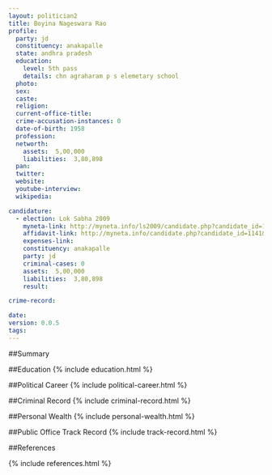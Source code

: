 ```yaml
---
layout: politician2
title: Boyina Nageswara Rao
profile: 
  party: jd
  constituency: anakapalle
  state: andhra pradesh
  education: 
    level: 5th pass
    details: chn agraharam p s elemetary school
  photo: 
  sex: 
  caste: 
  religion: 
  current-office-title: 
  crime-accusation-instances: 0
  date-of-birth: 1958
  profession: 
  networth: 
    assets:  5,00,000
    liabilities:  3,80,898
  pan: 
  twitter: 
  website: 
  youtube-interview: 
  wikipedia: 

candidature: 
  - election: Lok Sabha 2009
    myneta-link: http://myneta.info/ls2009/candidate.php?candidate_id=1141
    affidavit-link: http://myneta.info/candidate.php?candidate_id=1141&scan=original
    expenses-link: 
    constituency: anakapalle 
    party: jd
    criminal-cases: 0
    assets:  5,00,000
    liabilities:  3,80,898
    result:  

crime-record: 

date: 
version: 0.0.5
tags: 
---
```

##Summary


##Education
{% include education.html %}


##Political Career
{% include political-career.html %}


##Criminal Record
{% include criminal-record.html %}


##Personal Wealth
{% include personal-wealth.html %}


##Public Office Track Record
{% include track-record.html %}


##References


{% include references.html %}